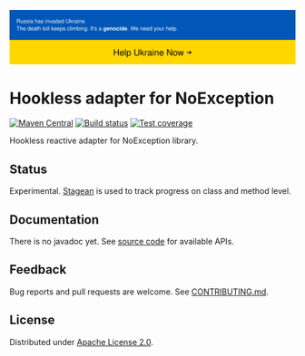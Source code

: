 <!--- Generated by scripts/configure.py --->
[![SWUbanner](https://raw.githubusercontent.com/vshymanskyy/StandWithUkraine/main/banner2-direct.svg)](https://github.com/vshymanskyy/StandWithUkraine/blob/main/docs/README.md)

# Hookless adapter for NoException

[![Maven Central](https://img.shields.io/maven-central/v/com.machinezoo.hookless/hookless-noexception)](https://search.maven.org/artifact/com.machinezoo.hookless/hookless-noexception)
[![Build status](https://github.com/robertvazan/hookless-noexception/workflows/build/badge.svg)](https://github.com/robertvazan/hookless-noexception/actions/workflows/build.yml)
[![Test coverage](https://codecov.io/gh/robertvazan/hookless-noexception/branch/master/graph/badge.svg)](https://codecov.io/gh/robertvazan/hookless-noexception)

Hookless reactive adapter for NoException library.

## Status

Experimental. [Stagean](https://stagean.machinezoo.com/) is used to track progress on class and method level.

## Documentation

There is no javadoc yet. See [source code](src/main/java/com/machinezoo/hookless/noexception) for available APIs.

## Feedback

Bug reports and pull requests are welcome. See [CONTRIBUTING.md](CONTRIBUTING.md).

## License

Distributed under [Apache License 2.0](LICENSE).
